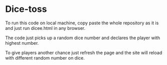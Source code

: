 # Dice-toss

To run this code on local machine, copy paste the whole repository as it is and just run dicee.html in any browser.

The code just picks up a random dice number and declares the player with highest number. 

To give players another chance just refresh the page and the site will reload with different random number on dice.
